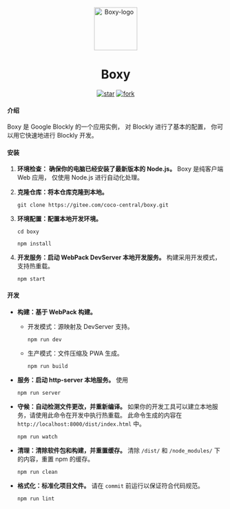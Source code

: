 <!--suppress HtmlDeprecatedAttribute -->
<p align="center">
   <br>
   <img width="100" src="https://gitee.com/coco-central/boxy/raw/master/src/icon/logo/boxy.svg" alt="Boxy-logo"/>
</p>

<h1 align="center">
   Boxy
</h1>

<div align="center">

[![star](https://gitee.com/coco-central/boxy/badge/star.svg?theme=dark)](https://gitee.com/coco-central/boxy/stargazers)
[![fork](https://gitee.com/coco-central/boxy/badge/fork.svg?theme=dark)](https://gitee.com/coco-central/boxy/members)

</div>

#### 介绍

Boxy 是 Google Blockly 的一个应用实例，
对 Blockly 进行了基本的配置，
你可以用它快速地进行 Blockly 开发。

#### 安装

1. **环境检查： 确保你的电脑已经安装了最新版本的 Node.js。**
   Boxy 是纯客户端 Web 应用，
   仅使用 Node.js 进行自动化处理。

2. **克隆仓库：将本仓库克隆到本地。**

   ```
   git clone https://gitee.com/coco-central/boxy.git
   ```

3. **环境配置：配置本地开发环境。**

   ```
   cd boxy
   ```

   ```
   npm install
   ```

4. **开发服务：启动 WebPack DevServer 本地开发服务。**
   构建采用开发模式，支持热重载。

   ```
   npm start
   ```

#### 开发

- **构建：基于 WebPack 构建。**

  - 开发模式：源映射及 DevServer 支持。

    ```
    npm run dev
    ```

  - 生产模式：文件压缩及 PWA 生成。

    ```
    npm run build
    ```

- **服务：启动 http-server 本地服务。**
  使用

  ```
  npm run server
  ```

- **守候：自动检测文件更改，并重新编译。**
  如果你的开发工具可以建立本地服务，请使用此命令在开发中执行热重载。
  此命令生成的内容在 `http://localhost:8000/dist/index.html` 中。

  ```
  npm run watch
  ```

- **清理：清除软件包和构建，并重置缓存。**
  清除 `/dist/` 和 `/node_modules/` 下的内容，重置 npm 的缓存。

  ```
  npm run clean
  ```

- **格式化：标准化项目文件。**
  请在 `commit` 前运行以保证符合代码规范。

  ```
  npm run lint
  ```
